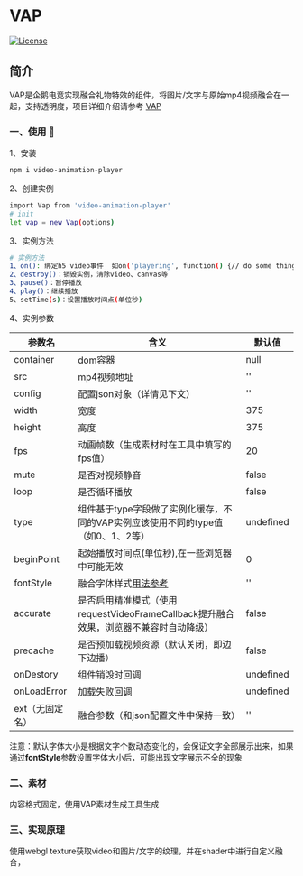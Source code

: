 # VAP 

[![License](https://img.shields.io/badge/license-MIT-blue.svg?style=flat)](http://opensource.org/licenses/MIT)


## 简介
VAP是企鹅电竞实现融合礼物特效的组件，将图片/文字与原始mp4视频融合在一起，支持透明度，项目详细介绍请参考 [VAP](https://github.com/Tencent/vap)

### 一、使用 🔧

1、安装
``` bash
npm i video-animation-player
```

2、创建实例
``` bash
import Vap from 'video-animation-player'
# init
let vap = new Vap(options)
```

3、实例方法
``` bash
# 实例方法
1、on(): 绑定h5 video事件  如on('playering', function() {// do some thing})
2、destroy()：销毁实例，清除video、canvas等
3、pause()：暂停播放
4、play()：继续播放
5、setTime(s)：设置播放时间点(单位秒)
```

4、实例参数

参数名 | 含义 | 默认值
---- | ---  | ---
container | dom容器 | null
src |  mp4视频地址 | ''
config | 配置json对象（详情见下文）| ''
width | 宽度 | 375
height | 高度 | 375
fps | 动画帧数（生成素材时在工具中填写的fps值） | 20
mute | 是否对视频静音 | false
loop | 是否循环播放 | false
type | 组件基于type字段做了实例化缓存，不同的VAP实例应该使用不同的type值（如0、1、2等）| undefined
beginPoint | 起始播放时间点(单位秒),在一些浏览器中可能无效 | 0
fontStyle | 融合字体样式[用法参考](https://github.com/Tencent/vap/pull/101) | ''
accurate | 是否启用精准模式（使用requestVideoFrameCallback提升融合效果，浏览器不兼容时自动降级） | false
precache | 是否预加载视频资源（默认关闭，即边下边播） | false
onDestory | 组件销毁时回调 | undefined
onLoadError | 加载失败回调 | undefined
ext（无固定名） | 融合参数（和json配置文件中保持一致）| ''

注意：默认字体大小是根据文字个数动态变化的，会保证文字全部展示出来，如果通过**fontStyle**参数设置字体大小后，可能出现文字展示不全的现象

### 二、素材
内容格式固定，使用VAP素材生成工具生成

### 三、实现原理

使用webgl texture获取video和图片/文字的纹理，并在shader中进行自定义融合，




